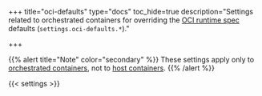 +++
title="oci-defaults"
type="docs"
toc_hide=true
description="Settings related to orchestrated containers for overriding the [OCI runtime spec](https://github.com/opencontainers/runtime-spec/blob/main/config.md) defaults (`settings.oci-defaults.*`)."

+++

{{% alert title="Note" color="secondary" %}}
These settings apply only to [orchestrated containers](../../../concepts/components/#container-and-orchestrator-support), not to [host containers](../../../concepts/components/#operational-and-administrative-workloads).
{{% /alert %}}

{{< settings >}}
